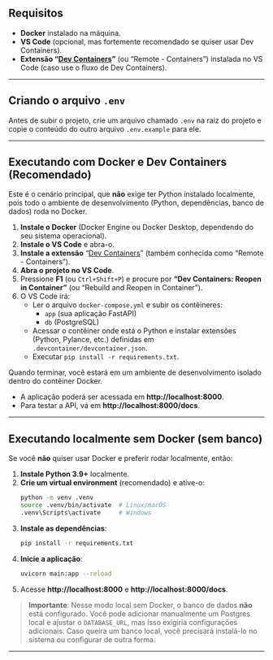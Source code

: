 
## Requisitos

- **Docker** instalado na máquina.  
- **VS Code** (opcional, mas fortemente recomendado se quiser usar Dev Containers).  
- **Extensão “[Dev Containers](https://marketplace.visualstudio.com/items?itemName=ms-vscode-remote.remote-containers)”** (ou “Remote - Containers”) instalada no VS Code (caso use o fluxo de Dev Containers).

---

## Criando o arquivo `.env`

Antes de subir o projeto, crie um arquivo chamado `.env` na raiz do projeto e copie o conteúdo do outro arquivo `.env.example` para ele.

---

## Executando com Docker e Dev Containers (Recomendado)

Este é o cenário principal, que **não** exige ter Python instalado localmente, pois todo o ambiente de desenvolvimento (Python, dependências, banco de dados) roda no Docker.

1. **Instale o Docker** (Docker Engine ou Docker Desktop, dependendo do seu sistema operacional).
2. **Instale o VS Code** e abra-o.
3. **Instale a extensão** “[Dev Containers](https://marketplace.visualstudio.com/items?itemName=ms-vscode-remote.remote-containers)” (também conhecida como “Remote - Containers”).
4. **Abra o projeto no VS Code**.
5. Pressione **F1** (ou `Ctrl+Shift+P`) e procure por **“Dev Containers: Reopen in Container”** (ou “Rebuild and Reopen in Container”).
6. O VS Code irá:
   - Ler o arquivo `docker-compose.yml` e subir os contêineres:
     - `app` (sua aplicação FastAPI)
     - `db` (PostgreSQL)
   - Acessar o contêiner onde está o Python e instalar extensões (Python, Pylance, etc.) definidas em `.devcontainer/devcontainer.json`.
   - Executar `pip install -r requirements.txt`.

Quando terminar, você estará em um ambiente de desenvolvimento isolado dentro do contêiner Docker.

- A aplicação poderá ser acessada em **http://localhost:8000**.  
- Para testar a API, vá em **http://localhost:8000/docs**.

---

## Executando localmente sem Docker (sem banco)

Se você **não** quiser usar Docker e preferir rodar localmente, então:

1. **Instale Python 3.9+** localmente.
2. **Crie um virtual environment** (recomendado) e ative-o:
   ```bash
   python -m venv .venv
   source .venv/bin/activate  # Linux/macOS
   .venv\Scripts\activate     # Windows
   ```
3. **Instale as dependências**:
   ```bash
   pip install -r requirements.txt
   ```
4. **Inicie a aplicação**:
   ```bash
   uvicorn main:app --reload
   ```
5. Acesse **http://localhost:8000** e **http://localhost:8000/docs**.

> **Importante**: Nesse modo local sem Docker, o banco de dados **não** está configurado. Você pode adicionar manualmente um Postgres local e ajustar o `DATABASE_URL`, mas isso exigiria configurações adicionais. Caso queira um banco local, você precisará instalá-lo no sistema ou configurar de outra forma.

---
